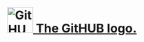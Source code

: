 # <a href='https://github.com/'><img src='https://github.githubassets.com/images/modules/logos_page/GitHub-Mark.png' height='60' width='60' alt='GitHUB logo' /> The GitHUB logo.</a>

